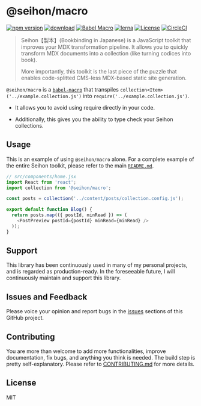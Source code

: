 # @seihon/macro

[![npm version](https://badgen.net/npm/v/@seihon/macro)](https://www.npmjs.com/package/@seihon/macro)
[![download](https://badgen.net/npm/dm/@seihon/macro)](https://www.npmjs.com/package/@seihon/macro)
[![Babel Macro](https://img.shields.io/badge/babel--macro-%F0%9F%8E%A3-f5da55.svg?style=flat-square)](https://github.com/kentcdodds/babel-plugin-macros)
[![lerna](https://img.shields.io/badge/maintained%20with-lerna-cc00ff.svg)](https://lerna.js.org)
[![License](https://badgen.net/npm/license/@seihon/macro)](https://github.com/billykwok/seihon/blob/master/LICENSE)
[![CircleCI](https://circleci.com/gh/billykwok/seihon/tree/master.svg?style=svg)](https://circleci.com/gh/billykwok/seihon/tree/master)

> Seihon【製本】(Bookbinding in Japanese) is a JavaScript toolkit that improves your MDX transformation pipeline. It allows you to quickly transform MDX documents into a collection (like turning codices into book).
>
> More importantly, this toolkit is the last piece of the puzzle that enables code-splitted CMS-less MDX-based static site generation.

`@seihon/macro` is a [`babel-macro`](https://github.com/kentcdodds/babel-plugin-macros) that transpiles `collection<Item>('../example.collection.js')` into `require('../example.collection.js')`.

- It allows you to avoid using require directly in your code.

- Additionally, this gives you the ability to type check your Seihon collections.

## Usage

This is an example of using `@seihon/macro` alone. For a complete example of the entire Seihon toolkit, please refer to the main [`README.md`](https://github.com/billykwok/seihon).

```javascript
// src/components/home.jsx
import React from 'react';
import collection from '@seihon/macro';

const posts = collection('../content/posts/collection.config.js');

export default function Blog() {
  return posts.map(({ postId, minRead }) => (
    <PostPreview postId={postId} minRead={minRead} />
  ));
}
```

## Support

This library has been continuously used in many of my personal projects, and is regarded as production-ready. In the foreseeable future, I will continuously maintain and support this library.

## Issues and Feedback

Please voice your opinion and report bugs in the [issues](https://github.com/billykwok/seihon/issues) sections of this GitHub project.

## Contributing

You are more than welcome to add more functionalities, improve documentation, fix bugs, and anything you think is needed. The build step is pretty self-explanatory. Please refer to [CONTRIBUTING.md](https://github.com/billykwok/seihon/blob/master/CONTRIBUTING.md) for more details.

## License

MIT
